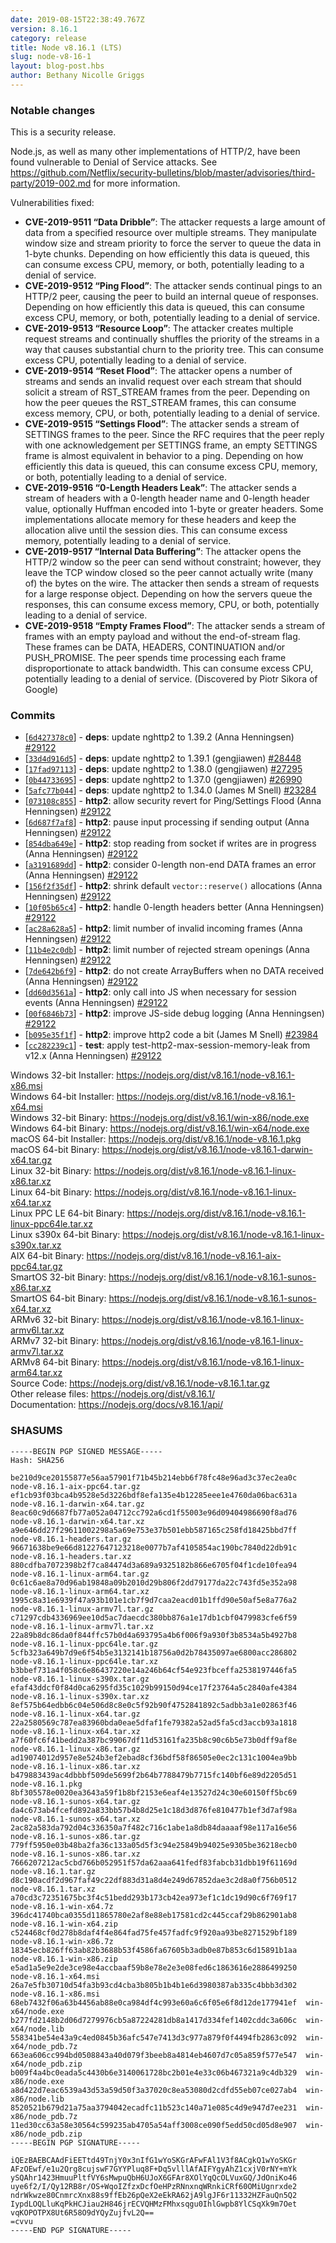 ```yaml
---
date: 2019-08-15T22:38:49.767Z
version: 8.16.1
category: release
title: Node v8.16.1 (LTS)
slug: node-v8-16-1
layout: blog-post.hbs
author: Bethany Nicolle Griggs
---
```


### Notable changes

This is a security release.

Node.js, as well as many other implementations of HTTP/2, have been found
vulnerable to Denial of Service attacks.
See https://github.com/Netflix/security-bulletins/blob/master/advisories/third-party/2019-002.md
for more information.

Vulnerabilities fixed:

- **CVE-2019-9511 “Data Dribble”**: The attacker requests a large amount of data from a specified resource over multiple streams. They manipulate window size and stream priority to force the server to queue the data in 1-byte chunks. Depending on how efficiently this data is queued, this can consume excess CPU, memory, or both, potentially leading to a denial of service.
- **CVE-2019-9512 “Ping Flood”**: The attacker sends continual pings to an HTTP/2 peer, causing the peer to build an internal queue of responses. Depending on how efficiently this data is queued, this can consume excess CPU, memory, or both, potentially leading to a denial of service.
- **CVE-2019-9513 “Resource Loop”**: The attacker creates multiple request streams and continually shuffles the priority of the streams in a way that causes substantial churn to the priority tree. This can consume excess CPU, potentially leading to a denial of service.
- **CVE-2019-9514 “Reset Flood”**: The attacker opens a number of streams and sends an invalid request over each stream that should solicit a stream of RST_STREAM frames from the peer. Depending on how the peer queues the RST_STREAM frames, this can consume excess memory, CPU, or both, potentially leading to a denial of service.
- **CVE-2019-9515 “Settings Flood”**: The attacker sends a stream of SETTINGS frames to the peer. Since the RFC requires that the peer reply with one acknowledgement per SETTINGS frame, an empty SETTINGS frame is almost equivalent in behavior to a ping. Depending on how efficiently this data is queued, this can consume excess CPU, memory, or both, potentially leading to a denial of service.
- **CVE-2019-9516 “0-Length Headers Leak”**: The attacker sends a stream of headers with a 0-length header name and 0-length header value, optionally Huffman encoded into 1-byte or greater headers. Some implementations allocate memory for these headers and keep the allocation alive until the session dies. This can consume excess memory, potentially leading to a denial of service.
- **CVE-2019-9517 “Internal Data Buffering”**: The attacker opens the HTTP/2 window so the peer can send without constraint; however, they leave the TCP window closed so the peer cannot actually write (many of) the bytes on the wire. The attacker then sends a stream of requests for a large response object. Depending on how the servers queue the responses, this can consume excess memory, CPU, or both, potentially leading to a denial of service.
- **CVE-2019-9518 “Empty Frames Flood”**: The attacker sends a stream of frames with an empty payload and without the end-of-stream flag. These frames can be DATA, HEADERS, CONTINUATION and/or PUSH_PROMISE. The peer spends time processing each frame disproportionate to attack bandwidth. This can consume excess CPU, potentially leading to a denial of service. (Discovered by Piotr Sikora of Google)

### Commits

- [[`6d427378c0`](https://github.com/nodejs/node/commit/6d427378c0)] - **deps**: update nghttp2 to 1.39.2 (Anna Henningsen) [#29122](https://github.com/nodejs/node/pull/29122)
- [[`33d4d916d5`](https://github.com/nodejs/node/commit/33d4d916d5)] - **deps**: update nghttp2 to 1.39.1 (gengjiawen) [#28448](https://github.com/nodejs/node/pull/28448)
- [[`17fad97113`](https://github.com/nodejs/node/commit/17fad97113)] - **deps**: update nghttp2 to 1.38.0 (gengjiawen) [#27295](https://github.com/nodejs/node/pull/27295)
- [[`0b44733695`](https://github.com/nodejs/node/commit/0b44733695)] - **deps**: update nghttp2 to 1.37.0 (gengjiawen) [#26990](https://github.com/nodejs/node/pull/26990)
- [[`5afc77b044`](https://github.com/nodejs/node/commit/5afc77b044)] - **deps**: update nghttp2 to 1.34.0 (James M Snell) [#23284](https://github.com/nodejs/node/pull/23284)
- [[`073108c855`](https://github.com/nodejs/node/commit/073108c855)] - **http2**: allow security revert for Ping/Settings Flood (Anna Henningsen) [#29122](https://github.com/nodejs/node/pull/29122)
- [[`6d687f7af8`](https://github.com/nodejs/node/commit/6d687f7af8)] - **http2**: pause input processing if sending output (Anna Henningsen) [#29122](https://github.com/nodejs/node/pull/29122)
- [[`854dba649e`](https://github.com/nodejs/node/commit/854dba649e)] - **http2**: stop reading from socket if writes are in progress (Anna Henningsen) [#29122](https://github.com/nodejs/node/pull/29122)
- [[`a3191689dd`](https://github.com/nodejs/node/commit/a3191689dd)] - **http2**: consider 0-length non-end DATA frames an error (Anna Henningsen) [#29122](https://github.com/nodejs/node/pull/29122)
- [[`156f2f35df`](https://github.com/nodejs/node/commit/156f2f35df)] - **http2**: shrink default `vector::reserve()` allocations (Anna Henningsen) [#29122](https://github.com/nodejs/node/pull/29122)
- [[`10f05b65c4`](https://github.com/nodejs/node/commit/10f05b65c4)] - **http2**: handle 0-length headers better (Anna Henningsen) [#29122](https://github.com/nodejs/node/pull/29122)
- [[`ac28a628a5`](https://github.com/nodejs/node/commit/ac28a628a5)] - **http2**: limit number of invalid incoming frames (Anna Henningsen) [#29122](https://github.com/nodejs/node/pull/29122)
- [[`11b4e2c0db`](https://github.com/nodejs/node/commit/11b4e2c0db)] - **http2**: limit number of rejected stream openings (Anna Henningsen) [#29122](https://github.com/nodejs/node/pull/29122)
- [[`7de642b6f9`](https://github.com/nodejs/node/commit/7de642b6f9)] - **http2**: do not create ArrayBuffers when no DATA received (Anna Henningsen) [#29122](https://github.com/nodejs/node/pull/29122)
- [[`dd60d3561a`](https://github.com/nodejs/node/commit/dd60d3561a)] - **http2**: only call into JS when necessary for session events (Anna Henningsen) [#29122](https://github.com/nodejs/node/pull/29122)
- [[`00f6846b73`](https://github.com/nodejs/node/commit/00f6846b73)] - **http2**: improve JS-side debug logging (Anna Henningsen) [#29122](https://github.com/nodejs/node/pull/29122)
- [[`b095e35f1f`](https://github.com/nodejs/node/commit/b095e35f1f)] - **http2**: improve http2 code a bit (James M Snell) [#23984](https://github.com/nodejs/node/pull/23984)
- [[`cc282239c1`](https://github.com/nodejs/node/commit/cc282239c1)] - **test**: apply test-http2-max-session-memory-leak from v12.x (Anna Henningsen) [#29122](https://github.com/nodejs/node/pull/29122)

Windows 32-bit Installer: https://nodejs.org/dist/v8.16.1/node-v8.16.1-x86.msi \
Windows 64-bit Installer: https://nodejs.org/dist/v8.16.1/node-v8.16.1-x64.msi \
Windows 32-bit Binary: https://nodejs.org/dist/v8.16.1/win-x86/node.exe \
Windows 64-bit Binary: https://nodejs.org/dist/v8.16.1/win-x64/node.exe \
macOS 64-bit Installer: https://nodejs.org/dist/v8.16.1/node-v8.16.1.pkg \
macOS 64-bit Binary: https://nodejs.org/dist/v8.16.1/node-v8.16.1-darwin-x64.tar.gz \
Linux 32-bit Binary: https://nodejs.org/dist/v8.16.1/node-v8.16.1-linux-x86.tar.xz \
Linux 64-bit Binary: https://nodejs.org/dist/v8.16.1/node-v8.16.1-linux-x64.tar.xz \
Linux PPC LE 64-bit Binary: https://nodejs.org/dist/v8.16.1/node-v8.16.1-linux-ppc64le.tar.xz \
Linux s390x 64-bit Binary: https://nodejs.org/dist/v8.16.1/node-v8.16.1-linux-s390x.tar.xz \
AIX 64-bit Binary: https://nodejs.org/dist/v8.16.1/node-v8.16.1-aix-ppc64.tar.gz \
SmartOS 32-bit Binary: https://nodejs.org/dist/v8.16.1/node-v8.16.1-sunos-x86.tar.xz \
SmartOS 64-bit Binary: https://nodejs.org/dist/v8.16.1/node-v8.16.1-sunos-x64.tar.xz \
ARMv6 32-bit Binary: https://nodejs.org/dist/v8.16.1/node-v8.16.1-linux-armv6l.tar.xz \
ARMv7 32-bit Binary: https://nodejs.org/dist/v8.16.1/node-v8.16.1-linux-armv7l.tar.xz \
ARMv8 64-bit Binary: https://nodejs.org/dist/v8.16.1/node-v8.16.1-linux-arm64.tar.xz \
Source Code: https://nodejs.org/dist/v8.16.1/node-v8.16.1.tar.gz \
Other release files: https://nodejs.org/dist/v8.16.1/ \
Documentation: https://nodejs.org/docs/v8.16.1/api/

### SHASUMS

```
-----BEGIN PGP SIGNED MESSAGE-----
Hash: SHA256

be210d9ce20155877e56aa57901f71b45b214ebb6f78fc48e96ad3c37ec2ea0c  node-v8.16.1-aix-ppc64.tar.gz
ef1cb93f03bca4b9528e5d3226bdf8efa135e4b12285eee1e4760da06bac631a  node-v8.16.1-darwin-x64.tar.gz
8eac60c9d6687fb77a052a04712cc792a6cd1f55003e96d09404986690f8ad76  node-v8.16.1-darwin-x64.tar.xz
a9e646dd27f29611002298a5a69e753e37b501ebb587165c258fd18425bbd7ff  node-v8.16.1-headers.tar.gz
96671638be9e66d81227647123218e0077b7af4105854ac190bc7840d22db91c  node-v8.16.1-headers.tar.xz
880cdfba7072398b2f7ca84474d3a689a9325182b866e6705f04f1cde10fea94  node-v8.16.1-linux-arm64.tar.gz
0c61c6ae8a70d96ab19848a09b2010d29b806f2dd79177da22c743fd5e352a98  node-v8.16.1-linux-arm64.tar.xz
1995c8a31e6939f47a93b101e1cb7f9d7caa2eacd01b1ffd90e50af5e8a776a2  node-v8.16.1-linux-armv7l.tar.gz
c71297cdb4336969ee10d5ac7daecdc380bb876a1e17db1cbf0479983cfe6f59  node-v8.16.1-linux-armv7l.tar.xz
22a89b8dc86da0f844ffc57b0d4a693795a4b6f006f9a930f3b8534a5b4927b8  node-v8.16.1-linux-ppc64le.tar.gz
5cfb323a649b7d9e6f54b5e3132141b18756a0d2b78435097ae6800acc286802  node-v8.16.1-linux-ppc64le.tar.xz
b3bbef731a4f058c6e86437220e14a246b64cf54e923fbceffa2538197446fa5  node-v8.16.1-linux-s390x.tar.gz
efaf43ddcf0f84d0ca6295fd35c1029b99150d94ce17f23764a5c2840afe4384  node-v8.16.1-linux-s390x.tar.xz
8ef575b64edbb6c04e506d8c8e0c5f92b90f4752841892c5adbb3a1e02863f46  node-v8.16.1-linux-x64.tar.gz
22a2580569c787ea83960bda0eae5dfaf1fe79382a52ad5fa5cd3accb93a1818  node-v8.16.1-linux-x64.tar.xz
a7f60fc6f41bedd2a387bc99067df11d53161fa235b8c90c6b5e73b0dff9af8e  node-v8.16.1-linux-x86.tar.gz
ad19074012d957e8e524b3ef2ebad8cf36bdf58f86505e0ec2c131c1004ea9bb  node-v8.16.1-linux-x86.tar.xz
b479883439ac4dbbbf509de5699f2b64b7788479b7715fc140bf6e89d2205d51  node-v8.16.1.pkg
8bf305578e0020ea3643a59f1b8bf2153e6eaf4e13527d24c30e60150ff5bc69  node-v8.16.1-sunos-x64.tar.gz
da4c673ab4fcefd892a833bb57b4b8d25e1c18d3d876fe810477b1ef3d7af98a  node-v8.16.1-sunos-x64.tar.xz
2ac82a583da792d04c336350a7f482c716c1abe1a8db84daaaaf98e117a16e56  node-v8.16.1-sunos-x86.tar.gz
779ff5950e03b48ba2fa36c133a05d5f3c94e25849b94025e9305be36218ecb0  node-v8.16.1-sunos-x86.tar.xz
7666207212ac5cbd766b052951f57da62aaa641fedf83fabcb31dbb19f61169d  node-v8.16.1.tar.gz
d8c190acdf2d967faf49c22df883d31a8d4e249d67852dae3c2d8a0f756b0512  node-v8.16.1.tar.xz
a70cd3c72351675bc3f4c51bedd293b173cb42ea973ef1c1dc19d90c6f769f17  node-v8.16.1-win-x64.7z
396dc41740bca0355d11865780e2af8e88eb17581cd2c445ccaf29b862901ab8  node-v8.16.1-win-x64.zip
c524468cf0d278b8daf4f4e864fad75fe457fadfc9f920aa93be8271529bf189  node-v8.16.1-win-x86.7z
18345ecb826ff63ab82b3688b53f4586fa67605b3adb0e87b853c6d15891b1aa  node-v8.16.1-win-x86.zip
e5ad1a5e9e2de3ce98e4accbaaf59b8e78e2e3e08fed6c1863616e2886499250  node-v8.16.1-x64.msi
26a7e5fb30710d54fa3b93cd4cba3b805b1b4b1e6d3980387ab335c4bbb3d302  node-v8.16.1-x86.msi
68eb7432f06a63b4456ab88e0ca984df4c993e60a6c6f05e6f8d12de177941ef  win-x64/node.exe
b277fd2148b2d06d7279976cb5a87224281db8a1417d334fef1402cddc3a606c  win-x64/node.lib
558341be54e43a9c4ed0845b36afc547e7413d3c977a879f0f4494fb2863c092  win-x64/node_pdb.7z
663ea606cc994bd0508843a40d079f3beeb8a4814eb4607d7c05a859f577e547  win-x64/node_pdb.zip
b009f4a4bc0eada5c4430b6e3140061728bc2b01e4e33c06b467321a9c4db329  win-x86/node.exe
a8d422d7eac6539a43d53a59d50f3a37020c8ea53080d2cdfd55eb07ce027ab4  win-x86/node.lib
8520521b679d21a75aa3794042ecadfc11b523c140a71e085c4d9e947d7ee231  win-x86/node_pdb.7z
11ed30cc63a58e30564c599235ab4705a54aff3008ce090f5edd50cd05d8e907  win-x86/node_pdb.zip
-----BEGIN PGP SIGNATURE-----

iQEzBAEBCAAdFiEETtd49TnjY0x3nIfG1wYoSKGrAFwFAl1V3f8ACgkQ1wYoSKGr
AFzOEwf/e1u2Qrg8cujswF7GYYPluq8F+Dq5vlllAfAIFYgyAhZ1cxjV0rNY+mYk
ySQAhr1423HmuuPltfVY6sMwpuQbH6UJoX6GFAr8XOlYqQcOLVuxGQ/JdOniKo46
uye6f2/I/Qy12RB8r/OS+WqoIZfzxDcfOeHPzRNnxnqWRnkiCRf60OMiUgnrxde2
ndrWkwze80CnmrcXnx88s9ffEb26pQeX2eEkRA62jA9lgJF6r11332HZFauQn5Q2
IypdLOQLluKqPkHCJiau2H846jrECVQHMzFMhxsqgu0IhlGwpb8YlCSqXk9m7Oet
vqKOPOTPX8Ut6R58O9dYQyZujfvL2Q==
=cvvu
-----END PGP SIGNATURE-----

```
